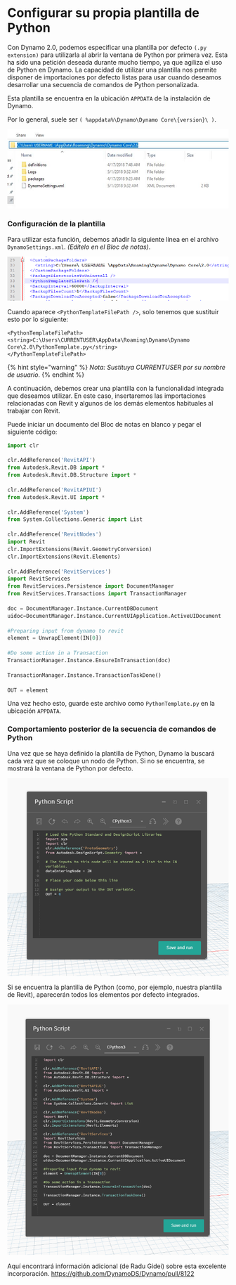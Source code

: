 # Configurar su propia plantilla de Python

Con Dynamo 2.0, podemos especificar una plantilla por defecto `(.py extension)` para utilizarla al abrir la ventana de Python por primera vez. Esta ha sido una petición deseada durante mucho tiempo, ya que agiliza el uso de Python en Dynamo. La capacidad de utilizar una plantilla nos permite disponer de importaciones por defecto listas para usar cuando deseamos desarrollar una secuencia de comandos de Python personalizada.

Esta plantilla se encuentra en la ubicación `APPDATA` de la instalación de Dynamo.

Por lo general, suele ser `( %appdata%\Dynamo\Dynamo Core\{version}\ )`.

![](../images/8-3/3/pythontemplates-appdatafolderlocation.jpg)

### Configuración de la plantilla

Para utilizar esta función, debemos añadir la siguiente línea en el archivo `DynamoSettings.xml`. _(Edítelo en el Bloc de notas)_.

![](../images/8-3/3/pythontemplates-dynamosettingsxmlfile.png)

Cuando aparece `<PythonTemplateFilePath />`, solo tenemos que sustituir esto por lo siguiente:

```
<PythonTemplateFilePath>
<string>C:\Users\CURRENTUSER\AppData\Roaming\Dynamo\Dynamo Core\2.0\PythonTemplate.py</string>
</PythonTemplateFilePath>
```

{% hint style="warning" %}
_Nota: Sustituya CURRENTUSER por su nombre de usuario_.
{% endhint %}

A continuación, debemos crear una plantilla con la funcionalidad integrada que deseamos utilizar. En este caso, insertaremos las importaciones relacionadas con Revit y algunos de los demás elementos habituales al trabajar con Revit.

Puede iniciar un documento del Bloc de notas en blanco y pegar el siguiente código:

``` py
import clr

clr.AddReference('RevitAPI')
from Autodesk.Revit.DB import *
from Autodesk.Revit.DB.Structure import *

clr.AddReference('RevitAPIUI')
from Autodesk.Revit.UI import *

clr.AddReference('System')
from System.Collections.Generic import List

clr.AddReference('RevitNodes')
import Revit
clr.ImportExtensions(Revit.GeometryConversion)
clr.ImportExtensions(Revit.Elements)

clr.AddReference('RevitServices')
import RevitServices
from RevitServices.Persistence import DocumentManager
from RevitServices.Transactions import TransactionManager

doc = DocumentManager.Instance.CurrentDBDocument
uidoc=DocumentManager.Instance.CurrentUIApplication.ActiveUIDocument

#Preparing input from dynamo to revit
element = UnwrapElement(IN[0])

#Do some action in a Transaction
TransactionManager.Instance.EnsureInTransaction(doc)

TransactionManager.Instance.TransactionTaskDone()

OUT = element
```

Una vez hecho esto, guarde este archivo como `PythonTemplate.py` en la ubicación `APPDATA`.

### Comportamiento posterior de la secuencia de comandos de Python

Una vez que se haya definido la plantilla de Python, Dynamo la buscará cada vez que se coloque un nodo de Python. Si no se encuentra, se mostrará la ventana de Python por defecto.

![](../images/8-3/3/pythontemplates-beforesetuptemplate.jpg)

Si se encuentra la plantilla de Python (como, por ejemplo, nuestra plantilla de Revit), aparecerán todos los elementos por defecto integrados.

![](../images/8-3/3/pythontemplates-aftersetuptemplate.jpg)

Aquí encontrará información adicional (de Radu Gidei) sobre esta excelente incorporación. https://github.com/DynamoDS/Dynamo/pull/8122
